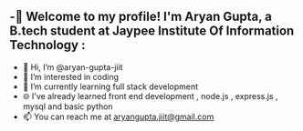 -👋 Welcome to my profile! I'm Aryan Gupta, a B.tech student at Jaypee Institute Of Information Technology :
-
- 👋 Hi, I’m @aryan-gupta-jiit
- 👀 I’m interested in coding
- 🌱 I’m currently learning full stack development
- 🌐 I've already learned front end development , node.js , express.js , mysql and basic python 
- 📫 You can reach me at aryangupta.jiit@gmail.com

<!---
aryan-gupta-jiit/aryan-gupta-jiit is a ✨ special ✨ repository because its `README.md` (this file) appears on your GitHub profile.
You can click the Preview link to take a look at your changes.
--->
